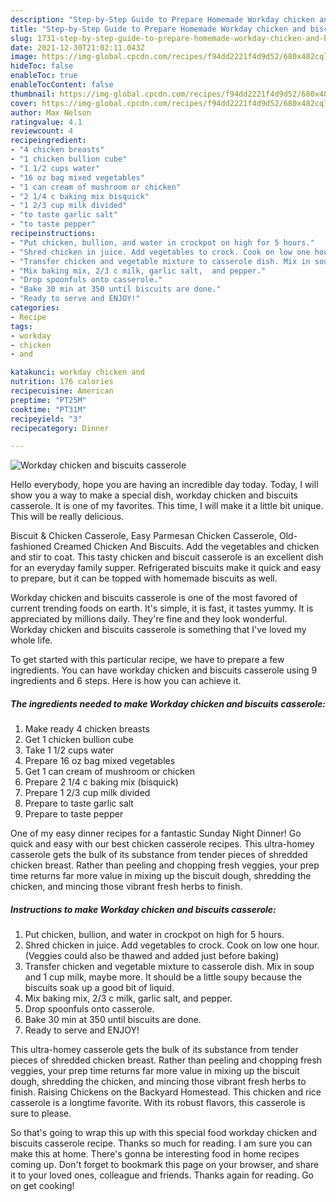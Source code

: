 ```yaml
---
description: "Step-by-Step Guide to Prepare Homemade Workday chicken and biscuits casserole"
title: "Step-by-Step Guide to Prepare Homemade Workday chicken and biscuits casserole"
slug: 1731-step-by-step-guide-to-prepare-homemade-workday-chicken-and-biscuits-casserole
date: 2021-12-30T21:02:11.043Z
image: https://img-global.cpcdn.com/recipes/f94dd2221f4d9d52/680x482cq70/workday-chicken-and-biscuits-casserole-recipe-main-photo.jpg
hideToc: false
enableToc: true
enableTocContent: false
thumbnail: https://img-global.cpcdn.com/recipes/f94dd2221f4d9d52/680x482cq70/workday-chicken-and-biscuits-casserole-recipe-main-photo.jpg
cover: https://img-global.cpcdn.com/recipes/f94dd2221f4d9d52/680x482cq70/workday-chicken-and-biscuits-casserole-recipe-main-photo.jpg
author: Max Nelson
ratingvalue: 4.1
reviewcount: 4
recipeingredient:
- "4 chicken breasts"
- "1 chicken bullion cube"
- "1 1/2 cups water"
- "16 oz bag mixed vegetables"
- "1 can cream of mushroom or chicken"
- "2 1/4 c baking mix bisquick"
- "1 2/3 cup milk divided"
- "to taste garlic salt"
- "to taste pepper"
recipeinstructions:
- "Put chicken, bullion, and water in crockpot on high for 5 hours."
- "Shred chicken in juice. Add vegetables to crock. Cook on low one hour. (Veggies could also be thawed and added just before baking)"
- "Transfer chicken and vegetable mixture to casserole dish. Mix in soup and 1 cup milk, maybe more. It should be a little soupy because the biscuits soak up a good bit of liquid."
- "Mix baking mix, 2/3 c milk, garlic salt,  and pepper."
- "Drop spoonfuls onto casserole."
- "Bake 30 min at 350 until biscuits are done."
- "Ready to serve and ENJOY!"
categories:
- Recipe
tags:
- workday
- chicken
- and

katakunci: workday chicken and 
nutrition: 176 calories
recipecuisine: American
preptime: "PT25M"
cooktime: "PT31M"
recipeyield: "3"
recipecategory: Dinner

---
```



![Workday chicken and biscuits casserole](https://img-global.cpcdn.com/recipes/f94dd2221f4d9d52/680x482cq70/workday-chicken-and-biscuits-casserole-recipe-main-photo.jpg)

Hello everybody, hope you are having an incredible day today. Today, I will show you a way to make a special dish, workday chicken and biscuits casserole. It is one of my favorites. This time, I will make it a little bit unique. This will be really delicious.

Biscuit &amp; Chicken Casserole, Easy Parmesan Chicken Casserole, Old-fashioned Creamed Chicken And Biscuits. Add the vegetables and chicken and stir to coat. This tasty chicken and biscuit casserole is an excellent dish for an everyday family supper. Refrigerated biscuits make it quick and easy to prepare, but it can be topped with homemade biscuits as well.

Workday chicken and biscuits casserole is one of the most favored of current trending foods on earth. It's simple, it is fast, it tastes yummy. It is appreciated by millions daily. They're fine and they look wonderful. Workday chicken and biscuits casserole is something that I've loved my whole life.


To get started with this particular recipe, we have to prepare a few ingredients. You can have workday chicken and biscuits casserole using 9 ingredients and 6 steps. Here is how you can achieve it.

<!--inarticleads1-->

##### The ingredients needed to make Workday chicken and biscuits casserole:

1. Make ready 4 chicken breasts
1. Get 1 chicken bullion cube
1. Take 1 1/2 cups water
1. Prepare 16 oz bag mixed vegetables
1. Get 1 can cream of mushroom or chicken
1. Prepare 2 1/4 c baking mix (bisquick)
1. Prepare 1 2/3 cup milk divided
1. Prepare to taste garlic salt
1. Prepare to taste pepper


One of my easy dinner recipes for a fantastic Sunday Night Dinner! Go quick and easy with our best chicken casserole recipes. This ultra-homey casserole gets the bulk of its substance from tender pieces of shredded chicken breast. Rather than peeling and chopping fresh veggies, your prep time returns far more value in mixing up the biscuit dough, shredding the chicken, and mincing those vibrant fresh herbs to finish. 

<!--inarticleads2-->

##### Instructions to make Workday chicken and biscuits casserole:

1. Put chicken, bullion, and water in crockpot on high for 5 hours.
1. Shred chicken in juice. Add vegetables to crock. Cook on low one hour. (Veggies could also be thawed and added just before baking)
1. Transfer chicken and vegetable mixture to casserole dish. Mix in soup and 1 cup milk, maybe more. It should be a little soupy because the biscuits soak up a good bit of liquid.
1. Mix baking mix, 2/3 c milk, garlic salt,  and pepper.
1. Drop spoonfuls onto casserole.
1. Bake 30 min at 350 until biscuits are done.
1. Ready to serve and ENJOY!

This ultra-homey casserole gets the bulk of its substance from tender pieces of shredded chicken breast. Rather than peeling and chopping fresh veggies, your prep time returns far more value in mixing up the biscuit dough, shredding the chicken, and mincing those vibrant fresh herbs to finish. Raising Chickens on the Backyard Homestead. This chicken and rice casserole is a longtime favorite. With its robust flavors, this casserole is sure to please. 

So that's going to wrap this up with this special food workday chicken and biscuits casserole recipe. Thanks so much for reading. I am sure you can make this at home. There's gonna be interesting food in home recipes coming up. Don't forget to bookmark this page on your browser, and share it to your loved ones, colleague and friends. Thanks again for reading. Go on get cooking!
